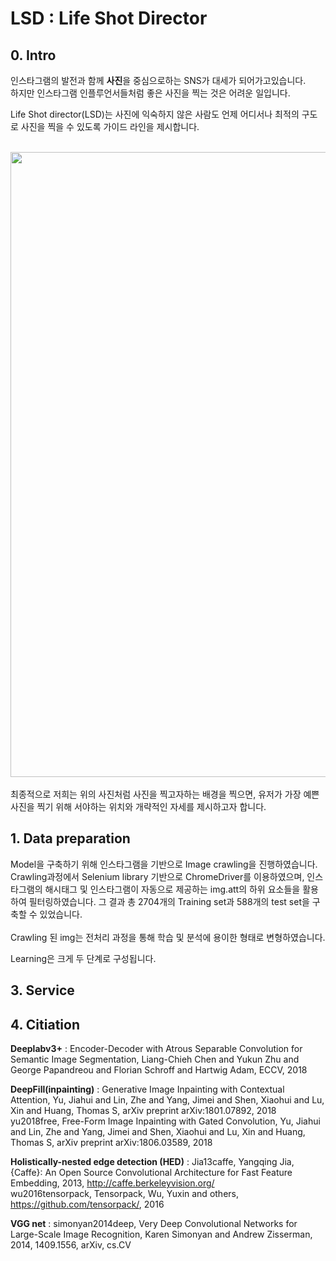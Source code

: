
LSD : Life Shot Director
=================
## 0. Intro

인스타그램의 발전과 함께 **사진**을 중심으로하는 SNS가 대세가 되어가고있습니다. <br>
하지만 인스타그램 인플루언서들처럼 좋은 사진을 찍는 것은 어려운 일입니다. <br>

Life Shot director(LSD)는 사진에 익숙하지 않은 사람도 언제 어디서나 최적의 구도로 사진을 찍을 수 있도록 가이드 라인을 제시합니다. <br>


<br>
<div>
<img src= 'https://user-images.githubusercontent.com/61034754/74500390-14898900-4f2a-11ea-8317-f0d1f2f5559c.png', width = 1000>
<div>
<br>
최종적으로 저희는 위의 사진처럼 사진을 찍고자하는 배경을 찍으면, 유저가 가장 예쁜 사진을 찍기 위해 서야하는 위치와 개략적인 자세를 제시하고자 합니다. 


## 1. Data preparation

Model을 구축하기 위해 인스타그램을 기반으로 Image crawling을 진행하였습니다.<br>
Crawling과정에서 Selenium library 기반으로 ChromeDriver를 이용하였으며, 인스타그램의 해시태그 및 인스타그램이 자동으로 제공하는 img.att의 하위 요소들을 활용하여 필터링하였습니다. 그 결과 총 2704개의 Training set과 588개의 test set을 구축할 수 있었습니다.
<br>
<br>
Crawling 된 img는 전처리 과정을 통해 학습 및 분석에 용이한 형태로 변형하였습니다. <br>



Learning은 크게 두 단계로 구성됩니다.

## 3. Service





## 4. Citiation

**Deeplabv3+** : Encoder-Decoder with Atrous Separable Convolution for Semantic Image Segmentation, Liang-Chieh Chen and Yukun Zhu and George Papandreou and Florian Schroff and Hartwig Adam, ECCV, 2018 <br>

**DeepFill(inpainting)** : Generative Image Inpainting with Contextual Attention, Yu, Jiahui and Lin, Zhe and Yang, Jimei and Shen, Xiaohui and Lu, Xin and Huang, Thomas S, arXiv preprint arXiv:1801.07892, 2018 <br> yu2018free, Free-Form Image Inpainting with Gated Convolution, Yu, Jiahui and Lin, Zhe and Yang, Jimei and Shen, Xiaohui and Lu, Xin and Huang, Thomas S, arXiv preprint arXiv:1806.03589, 2018

**Holistically-nested edge detection (HED)** : Jia13caffe, Yangqing Jia, {Caffe}: An Open Source Convolutional Architecture for Fast Feature Embedding, 2013, http://caffe.berkeleyvision.org/ <br>
wu2016tensorpack, Tensorpack, Wu, Yuxin and others, https://github.com/tensorpack/, 2016

**VGG net** : simonyan2014deep, Very Deep Convolutional Networks for Large-Scale Image Recognition, Karen Simonyan and Andrew Zisserman, 2014, 1409.1556, arXiv, cs.CV
